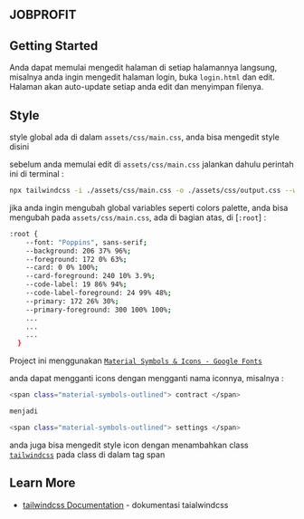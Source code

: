 ## JOBPROFIT

## Getting Started

Anda dapat memulai mengedit halaman di setiap halamannya langsung, misalnya anda ingin mengedit halaman login, buka `login.html` dan edit. Halaman akan auto-update setiap anda edit dan menyimpan filenya.

## Style

style global ada di dalam `assets/css/main.css`, anda bisa mengedit style disini

sebelum anda memulai edit di `assets/css/main.css` jalankan dahulu perintah ini di terminal :

``` bash
npx tailwindcss -i ./assets/css/main.css -o ./assets/css/output.css --watch
```

jika anda ingin mengubah global variables seperti colors palette, anda bisa mengubah pada `assets/css/main.css`, ada di bagian atas, di [`:root`] :
``` bash
:root {
    --font: "Poppins", sans-serif;
    --background: 206 37% 96%;
    --foreground: 172 0% 63%;
    --card: 0 0% 100%;
    --card-foreground: 240 10% 3.9%;
    --code-label: 19 86% 94%;
    --code-label-foreground: 24 99% 48%;
    --primary: 172 26% 30%;
    --primary-foreground: 300 100% 100%;
    ...
    ...
    ...
  }
```

Project ini menggunakan [`Material Symbols & Icons - Google Fonts`](https://fonts.google.com/icons)

anda dapat mengganti icons dengan mengganti nama iconnya, misalnya :
```bash
<span class="material-symbols-outlined"> contract </span>

menjadi

<span class="material-symbols-outlined"> settings </span>
```

anda juga bisa mengedit style icon dengan menambahkan class [`tailwindcss`](https://tailwindcss.com/docs/installation) pada class di dalam tag span

## Learn More

- [tailwindcss Documentation](https://tailwindcss.com/docs/installation) - dokumentasi taialwindcss